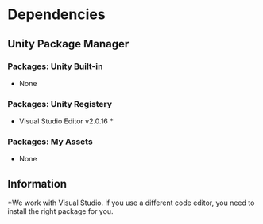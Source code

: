 # Dependencies

## Unity Package Manager

### Packages: Unity Built-in
 - None

### Packages: Unity Registery
 - Visual Studio Editor v2.0.16 *

### Packages: My Assets
 - None

## Information
*We work with Visual Studio. If you use a different code editor, you need to install the right package for you.  